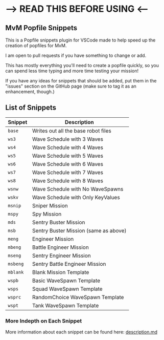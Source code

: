 # --> READ THIS BEFORE USING <-- #

## MvM Popfile Snippets
This is a Popfile snippets plugin for VSCode made to help speed up the creation of popfiles for MvM.

I am open to pull requests if you have something to change or add.

This has mostly everything you'll need to create a popfile quickly, so you can spend less time typing and more time testing your mission!

If you have any ideas for snippets that should be added, put them in the "issues" section on the GitHub page (make sure to tag it as an enhancement, though.)

## List of Snippets
| Snippet | Description                                   |
| ------- | --------------------------------------------- |
| `base`   | Writes out all the base robot files                    |
| `ws3`   | Wave Schedule with 3 Waves                    |
| `ws4`   | Wave Schedule with 4 Waves                    |
| `ws5`   | Wave Schedule with 5 Waves                    |
| `ws6`   | Wave Schedule with 6 Waves                    |
| `ws7`   | Wave Schedule with 7 Waves                    |
| `ws8`   | Wave Schedule with 8 Waves                    |
| `wsnw`   | Wave Schedule with No WaveSpawns                    |
| `wskv`   | Wave Schedule with Only KeyValues                    |
| `msnip`   | Sniper Mission                    |
| `mspy`   | Spy Mission                    |
| `mds`   | Sentry Buster Mission                   |
| `msb`   | Sentry Buster Mission (same as above)                   |
| `meng`   | Engineer Mission                    |
| `mbeng`   | Battle Engineer Mission                    |
| `mseng`   | Sentry Engineer Mission                    |
| `msbeng`   | Sentry Battle Engineer Mission                    |
| `mblank`   | Blank Mission Template                    |
| `wspb`   | Basic WaveSpawn Template                    |
| `wsps`   | Squad WaveSpawn Template                    |
| `wsprc`   | RandomChoice WaveSpawn Template                    |
| `wspt`   | Tank WaveSpawn Template                    |

### More Indepth on Each Snippet
More information about each snippet can be found here: [description.md](https://github.com/xyantoaster/xyantoaster-popfile-snippets/blob/main/description.md)

